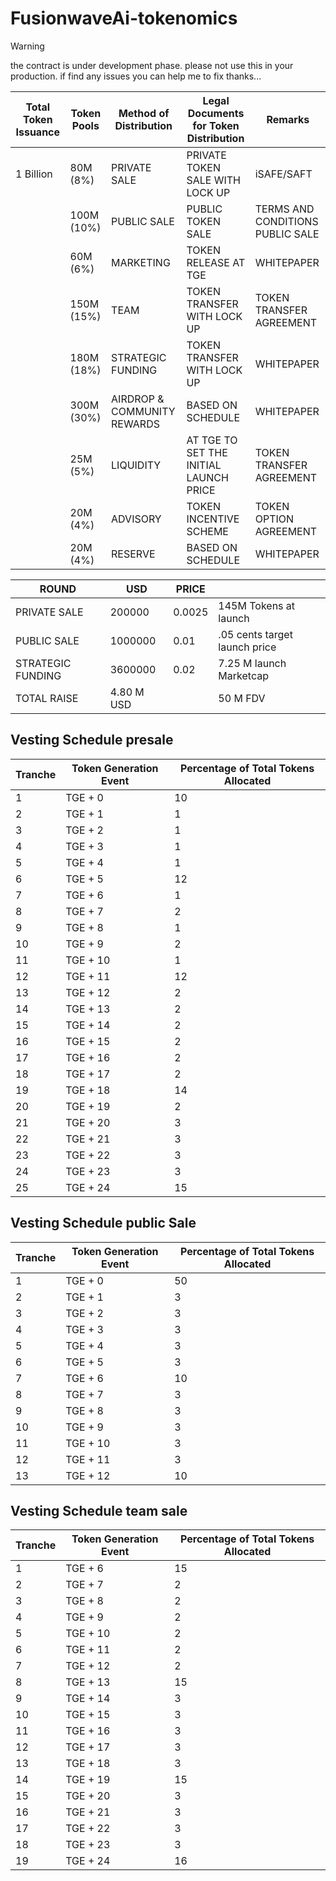 # FusionwaveAi-tokenomics

> [!Warning]
> the contract is under development phase.
> please not use this in your production.
> if find any issues you can help me to fix thanks...

| Total Token Issuance | Token Pools | Method of Distribution | Legal Documents for Token Distribution | Remarks |
|----------------------|-------------|------------------------|---------------------------------------|---------|
| 1 Billion | 80M (8%) | PRIVATE SALE | PRIVATE TOKEN SALE WITH LOCK UP | iSAFE/SAFT | 10% TGE This will be given to multiple IDO platforms. And private sale will be conducted there |
|            | 100M (10%) | PUBLIC SALE | PUBLIC TOKEN SALE | TERMS AND CONDITIONS PUBLIC SALE | 50% TGE This will also be given to multiple IDO platforms, along with our own website |
|            | 60M (6%) | MARKETING | TOKEN RELEASE AT TGE | WHITEPAPER | 20% TGE This will be provided to selected KOLs and some of our partners |
|            | 150M (15%) | TEAM | TOKEN TRANSFER WITH LOCK UP | TOKEN TRANSFER AGREEMENT | This will have and admin and will be distributed among Me and Vicky along with few other members |
|            | 180M (18%) | STRATEGIC FUNDING | TOKEN TRANSFER WITH LOCK UP | WHITEPAPER | This will be kept for future VC investment |
|            | 300M (30%) | AIRDROP & COMMUNITY REWARDS | BASED ON SCHEDULE | WHITEPAPER | 5% at TGE Airdrop to early members, will have multiple criterion and will have 4 seasons |
|            | 25M (5%) | LIQUIDITY | AT TGE TO SET THE INITIAL LAUNCH PRICE | TOKEN TRANSFER AGREEMENT | 100% TGE To be provided for dex/cex liquidity |
|            | 20M (4%) | ADVISORY | TOKEN INCENTIVE SCHEME | TOKEN OPTION AGREEMENT | To be provided to multiple advisors |
|            | 20M (4%) | RESERVE | BASED ON SCHEDULE | WHITEPAPER | To be decided later before TGE |


| **ROUND** | **USD** | **PRICE** |            |
|----------------------|-------------|------------------------|---------------------------------------|
| PRIVATE SALE | 200000 | 0.0025 | 145M Tokens at launch |
| PUBLIC SALE | 1000000 | 0.01 | .05 cents target launch price |
| STRATEGIC FUNDING | 3600000 | 0.02 | 7.25 M launch Marketcap |
| TOTAL RAISE | 4.80 M USD |            | 50 M FDV |

## Vesting Schedule presale
| Tranche | Token Generation Event | Percentage of Total Tokens Allocated |
|---------|------------------------|---------------------------------------|
| 1 | TGE + 0 | 10 |
| 2 | TGE + 1 | 1 |
| 3 | TGE + 2 | 1 |
| 4 | TGE + 3 | 1 |
| 5 | TGE + 4 | 1 |
| 6 | TGE + 5 | 12 |
| 7 | TGE + 6 | 1 |
| 8 | TGE + 7 | 2 |
| 9 | TGE + 8 | 1 |
| 10 | TGE + 9 | 2 |
| 11 | TGE + 10 | 1 |
| 12 | TGE + 11 | 12 |
| 13 | TGE + 12 | 2 |
| 14 | TGE + 13 | 2 |
| 15 | TGE + 14 | 2 |
| 16 | TGE + 15 | 2 |
| 17 | TGE + 16 | 2 |
| 18 | TGE + 17 | 2 |
| 19 | TGE + 18 | 14 |
| 20 | TGE + 19 | 2 |
| 21 | TGE + 20 | 3 |
| 22 | TGE + 21 | 3 |
| 23 | TGE + 22 | 3 |
| 24 | TGE + 23 | 3 |
| 25 | TGE + 24 | 15 |


## Vesting Schedule public Sale
| Tranche | Token Generation Event | Percentage of Total Tokens Allocated |
|---------|------------------------|---------------------------------------|
| 1 | TGE + 0 | 50 |
| 2 | TGE + 1 | 3 |
| 3 | TGE + 2 | 3 |
| 4 | TGE + 3 | 3 |
| 5 | TGE + 4 | 3 |
| 6 | TGE + 5 | 3 |
| 7 | TGE + 6 | 10 |
| 8 | TGE + 7 | 3 |
| 9 | TGE + 8 | 3 |
| 10 | TGE + 9 | 3 |
| 11 | TGE + 10 | 3 |
| 12 | TGE + 11 | 3 |
| 13 | TGE + 12 | 10 |


## Vesting Schedule team sale
| Tranche | Token Generation Event | Percentage of Total Tokens Allocated |
|---------|------------------------|---------------------------------------|
| 1 | TGE + 6 | 15 |
| 2 | TGE + 7 | 2 |
| 3 | TGE + 8 | 2 |
| 4 | TGE + 9 | 2 |
| 5 | TGE + 10 | 2 |
| 6 | TGE + 11 | 2 |
| 7 | TGE + 12 | 2 |
| 8 | TGE + 13 | 15 |
| 9 | TGE + 14 | 3 |
| 10 | TGE + 15 | 3 |
| 11 | TGE + 16 | 3 |
| 12 | TGE + 17 | 3 |
| 13 | TGE + 18 | 3 |
| 14 | TGE + 19 | 15 |
| 15 | TGE + 20 | 3 |
| 16 | TGE + 21 | 3 |
| 17 | TGE + 22 | 3 |
| 18 | TGE + 23 | 3 |
| 19 | TGE + 24 | 16 |
